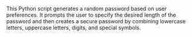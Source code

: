 This Python script generates a random password based on user preferences. It prompts the user to specify the desired length of the password and then creates a secure password by combining lowercase letters, uppercase letters, digits, and special symbols.
